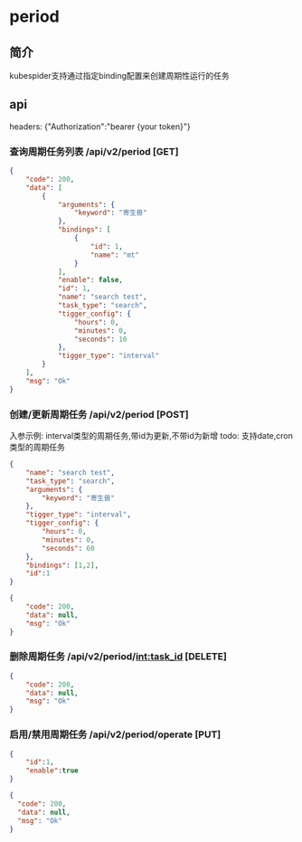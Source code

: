 # period

## 简介

kubespider支持通过指定binding配置来创建周期性运行的任务

## api

headers: {"Authorization":"bearer {your token}"}

### 查询周期任务列表 /api/v2/period [GET]

```json
{
    "code": 200,
    "data": [
        {
            "arguments": {
                "keyword": "寄生兽"
            },
            "bindings": [
                {
                    "id": 1,
                    "name": "mt"
                }
            ],
            "enable": false,
            "id": 1,
            "name": "search test",
            "task_type": "search",
            "tigger_config": {
                "hours": 0,
                "minutes": 0,
                "seconds": 10
            },
            "tigger_type": "interval"
        }
    ],
    "msg": "Ok"
}
```

### 创建/更新周期任务 /api/v2/period [POST]

入参示例: interval类型的周期任务,带id为更新,不带id为新增
todo: 支持date,cron类型的周期任务

```json
{
    "name": "search test",
    "task_type": "search",
    "arguments": {
        "keyword": "寄生兽"
    },
    "tigger_type": "interval",
    "tigger_config": {
        "hours": 0,
        "minutes": 0,
        "seconds": 60
    },
    "bindings": [1,2],
    "id":1
}
```

```json
{
    "code": 200,
    "data": null,
    "msg": "Ok"
}
```

### 删除周期任务 /api/v2/period/<int:task_id> [DELETE]
```json
{
    "code": 200,
    "data": null,
    "msg": "Ok"
}
```
### 启用/禁用周期任务 /api/v2/period/operate [PUT]

```json
{
    "id":1,
    "enable":true
}
```

```json
{
  "code": 200,
  "data": null,
  "msg": "Ok"
}
```
